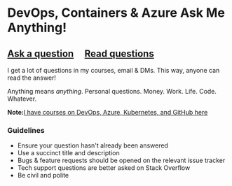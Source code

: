 # DevOps, Containers & Azure Ask Me Anything!

## [Ask a question](../../issues/new) &nbsp;&nbsp;&nbsp; [Read questions](../../issues)

I get a lot of questions in my courses, email & DMs. This way, anyone can read the answer! 

Anything means *anything*. Personal questions. Money. Work. Life. Code. Whatever.

**Note:**[I have courses on DevOps, Azure, Kubernetes, and GitHub here](https://cmcrowell.com/courses)

### Guidelines

- Ensure your question hasn't already been answered
- Use a succinct title and description
- Bugs & feature requests should be opened on the relevant issue tracker
- Tech support questions are better asked on Stack Overflow
- Be civil and polite
